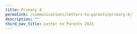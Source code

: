 ```yaml
---
title: Primary 4
permalink: /communications/letters-to-parents/primary-4/
description: ""
third_nav_title: Letter to Parents 2023
---
```




